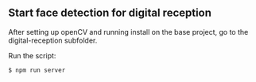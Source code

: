 ## Start face detection for digital reception


After setting up openCV and running install on the base project, go to the
digital-reception subfolder.

Run the script:
``` bash
$ npm run server
```